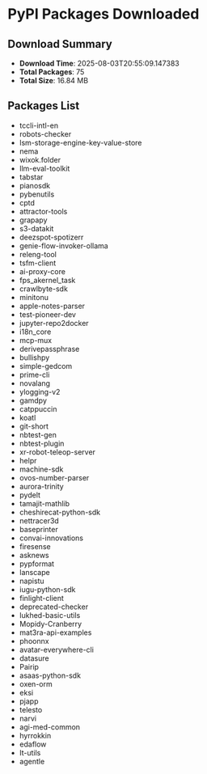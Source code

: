 # PyPI Packages Downloaded

## Download Summary
- **Download Time**: 2025-08-03T20:55:09.147383
- **Total Packages**: 75
- **Total Size**: 16.84 MB

## Packages List
- tccli-intl-en
- robots-checker
- lsm-storage-engine-key-value-store
- nema
- wixok.folder
- llm-eval-toolkit
- tabstar
- pianosdk
- pybenutils
- cptd
- attractor-tools
- grapapy
- s3-datakit
- deezspot-spotizerr
- genie-flow-invoker-ollama
- releng-tool
- tsfm-client
- ai-proxy-core
- fps_akernel_task
- crawlbyte-sdk
- minitonu
- apple-notes-parser
- test-pioneer-dev
- jupyter-repo2docker
- i18n_core
- mcp-mux
- derivepassphrase
- bullishpy
- simple-gedcom
- prime-cli
- novalang
- ylogging-v2
- gamdpy
- catppuccin
- koatl
- git-short
- nbtest-gen
- nbtest-plugin
- xr-robot-teleop-server
- helpr
- machine-sdk
- ovos-number-parser
- aurora-trinity
- pydelt
- tamajit-mathlib
- cheshirecat-python-sdk
- nettracer3d
- baseprinter
- convai-innovations
- firesense
- asknews
- pypformat
- lanscape
- napistu
- iugu-python-sdk
- finlight-client
- deprecated-checker
- lukhed-basic-utils
- Mopidy-Cranberry
- mat3ra-api-examples
- phoonnx
- avatar-everywhere-cli
- datasure
- Pairip
- asaas-python-sdk
- oxen-orm
- eksi
- pjapp
- telesto
- narvi
- agi-med-common
- hyrrokkin
- edaflow
- lt-utils
- agentle
